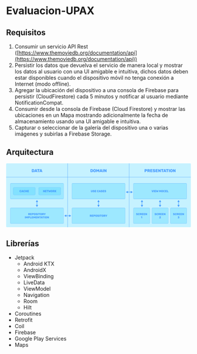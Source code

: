 # Evaluacion-UPAX

## Requisitos
1. Consumir un servicio API Rest ([https://www.themoviedb.org/documentation/api](https://www.themoviedb.org/documentation/api))
2. Persistir los datos que devuelva el servicio de manera local y mostrar los datos al usuario con una UI amigable e intuitiva, dichos datos deben estar disponibles cuando el dispositivo móvil no tenga conexión a Internet (modo offline).
3. Agregar la ubicación del dispositivo a una consola de Firebase para persistir (CloudFirestore) cada 5 minutos y notificar al usuario mediante NotificationCompat.
4. Consumir desde la consola de Firebase (Cloud Firestore) y mostrar las ubicaciones en un Mapa mostrando adicionalmente la fecha de almacenamiento usando una UI amigable e intuitiva.
5. Capturar o seleccionar de la galería del dispositivo una o varias imágenes y subirlas a Firebase Storage.

## Arquitectura
![](https://github.com/LeonardoMorales/Evaluacion-UPAX/blob/master/art/architecture.jpg)

## Librerías
+ Jetpack
    + Android KTX
    + AndroidX
    + ViewBinding
    + LiveData
    + ViewModel
    + Navigation
    + Room
    + Hilt
+ Coroutines
+ Retrofit
+ Coil
+ Firebase
+ Google Play Services
+ Maps
